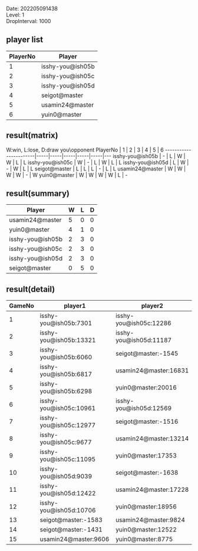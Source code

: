 Date: 202205091438  
Level: 1  
DropInterval: 1000  
## player list
PlayerNo  |  Player
----------|------------------
1         |  isshy-you@ish05b
2         |  isshy-you@ish05c
3         |  isshy-you@ish05d
4         |  seigot@master
5         |  usamin24@master
6         |  yuin0@master
## result(matrix)
W:win, L:lose, D:draw
you\opponent PlayerNo  |  1  |  2  |  3  |  4  |  5  |  6
-----------------------|-----|-----|-----|-----|-----|---
isshy-you@ish05b       |  -  |  L  |  W  |  W  |  L  |  L
isshy-you@ish05c       |  W  |  -  |  L  |  W  |  L  |  L
isshy-you@ish05d       |  L  |  W  |  -  |  W  |  L  |  L
seigot@master          |  L  |  L  |  L  |  -  |  L  |  L
usamin24@master        |  W  |  W  |  W  |  W  |  -  |  W
yuin0@master           |  W  |  W  |  W  |  W  |  L  |  -
## result(summary)
Player            |  W  |  L  |  D
------------------|-----|-----|---
usamin24@master   |  5  |  0  |  0
yuin0@master      |  4  |  1  |  0
isshy-you@ish05b  |  2  |  3  |  0
isshy-you@ish05c  |  2  |  3  |  0
isshy-you@ish05d  |  2  |  3  |  0
seigot@master     |  0  |  5  |  0
## result(detail)
GameNo  |  player1                 |  player2
--------|--------------------------|------------------------
1       |  isshy-you@ish05b:7301   |  isshy-you@ish05c:12286
2       |  isshy-you@ish05b:13321  |  isshy-you@ish05d:11187
3       |  isshy-you@ish05b:6060   |  seigot@master:-1545
4       |  isshy-you@ish05b:6817   |  usamin24@master:16831
5       |  isshy-you@ish05b:6298   |  yuin0@master:20016
6       |  isshy-you@ish05c:10961  |  isshy-you@ish05d:12569
7       |  isshy-you@ish05c:12977  |  seigot@master:-1516
8       |  isshy-you@ish05c:9677   |  usamin24@master:13214
9       |  isshy-you@ish05c:11095  |  yuin0@master:17353
10      |  isshy-you@ish05d:9039   |  seigot@master:-1638
11      |  isshy-you@ish05d:12422  |  usamin24@master:17228
12      |  isshy-you@ish05d:10706  |  yuin0@master:18956
13      |  seigot@master:-1583     |  usamin24@master:9824
14      |  seigot@master:-1431     |  yuin0@master:12522
15      |  usamin24@master:9606    |  yuin0@master:8775
